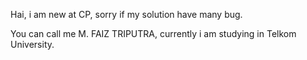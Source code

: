 Hai, i am new at CP, sorry if my solution have many bug.

You can call me M. FAIZ TRIPUTRA, currently i am studying in Telkom University.